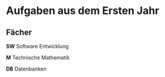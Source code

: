 # Aufgaben aus dem Ersten Jahr
## Fächer
**SW** Software Entwicklung

**M** Technische Mathematik

**DB** Datenbanken
